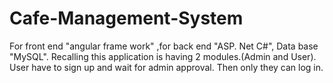 # Cafe-Management-System
For front end "angular frame work" ,for back end "ASP. Net C#", Data base "MySQL". Recalling this application is having 2 modules.(Admin and User).  User have to sign up and wait for admin approval. Then only they can log in.
